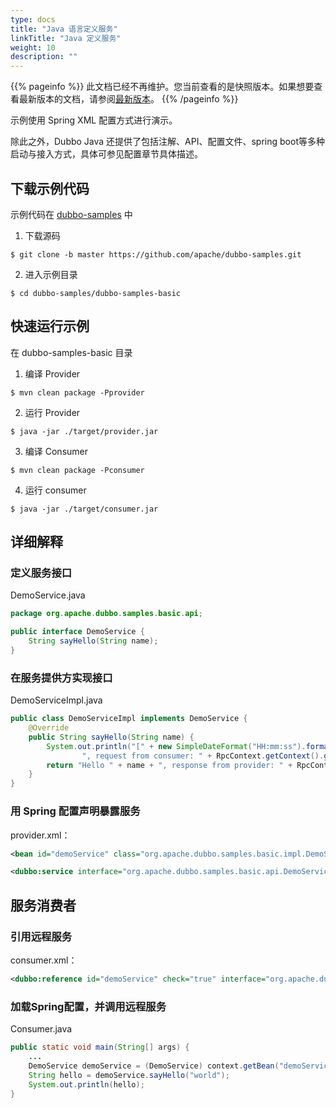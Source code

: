 ```yaml
---
type: docs
title: "Java 语言定义服务"
linkTitle: "Java 定义服务"
weight: 10
description: ""
---
```


{{% pageinfo %}} 此文档已经不再维护。您当前查看的是快照版本。如果想要查看最新版本的文档，请参阅[最新版本](../../../../docs3-v2/java-sdk/quick-start/)。
{{% /pageinfo %}}

示例使用 Spring XML 配置方式进行演示。

除此之外，Dubbo Java 还提供了包括注解、API、配置文件、spring boot等多种启动与接入方式，具体可参见配置章节具体描述。

## 下载示例代码
示例代码在 [dubbo-samples](https://github.com/apache/dubbo-samples) 中
1. 下载源码
```shell script
$ git clone -b master https://github.com/apache/dubbo-samples.git
```
2. 进入示例目录
```shell script
$ cd dubbo-samples/dubbo-samples-basic
```

## 快速运行示例
在 dubbo-samples-basic 目录

1. 编译 Provider
```shell script
$ mvn clean package -Pprovider
```

2. 运行 Provider
```shell script
$ java -jar ./target/provider.jar 
```

3. 编译 Consumer
```shell script
$ mvn clean package -Pconsumer
```

4. 运行 consumer
```shell script
$ java -jar ./target/consumer.jar 
```

## 详细解释

### 定义服务接口

DemoService.java

```java
package org.apache.dubbo.samples.basic.api;

public interface DemoService {
    String sayHello(String name);
}
```

### 在服务提供方实现接口

DemoServiceImpl.java

```java
public class DemoServiceImpl implements DemoService {
    @Override
    public String sayHello(String name) {
        System.out.println("[" + new SimpleDateFormat("HH:mm:ss").format(new Date()) + "] Hello " + name +
                ", request from consumer: " + RpcContext.getContext().getRemoteAddress());
        return "Hello " + name + ", response from provider: " + RpcContext.getContext().getLocalAddress();
    }
}
```

### 用 Spring 配置声明暴露服务 

provider.xml：

```xml
<bean id="demoService" class="org.apache.dubbo.samples.basic.impl.DemoServiceImpl"/>

<dubbo:service interface="org.apache.dubbo.samples.basic.api.DemoService" ref="demoService"/>
```

## 服务消费者

### 引用远程服务

consumer.xml：

```xml
<dubbo:reference id="demoService" check="true" interface="org.apache.dubbo.samples.basic.api.DemoService"/>
```

### 加载Spring配置，并调用远程服务

Consumer.java

```java
public static void main(String[] args) {
    ...
    DemoService demoService = (DemoService) context.getBean("demoService");
    String hello = demoService.sayHello("world");
    System.out.println(hello);
}
```
